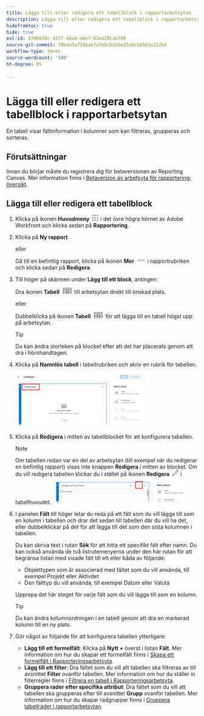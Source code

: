 ```yaml
---
title: Lägga till eller redigera ett tabellblock i rapportarbetsytan
description: Lägga till eller redigera ett tabellblock i rapportarbetsytan
hidefromtoc: true
hide: true
exl-id: d706659c-457f-4da0-a6e7-03ea29cab700
source-git-commit: 70bda5a7186abfa7e8cbd26e25a4c58583a322b4
workflow-type: tm+mt
source-wordcount: '500'
ht-degree: 0%

---
```


# Lägga till eller redigera ett tabellblock i rapportarbetsytan

En tabell visar fältinformation i kolumner som kan filtreras, grupperas och sorteras.

## Förutsättningar

Innan du börjar måste du registrera dig för betaversionen av Reporting Canvas. Mer information finns i [Betaversion av arbetsyta för rapportering: översikt](/help/quicksilver/product-announcements/betas/canvas-dashboards-beta/reporting-canvas-beta-overview.md).

## Lägga till eller redigera ett tabellblock

1. Klicka på ikonen **Huvudmeny** ![Huvudmeny ](assets/main-menu-icon.png) i det övre högra hörnet av Adobe Workfront och klicka sedan på **Rapportering**.
1. Klicka på **Ny rapport**.

   eller

   Gå till en befintlig rapport, klicka på ikonen **Mer** ![Mer](assets/more-icon-27x15.png) i rapportrubriken och klicka sedan på **Redigera**.

1. Till höger på skärmen under **Lägg till ett block**, antingen:

   Dra ikonen **Tabell** ![Tabell](assets/table-icon.png) till arbetsytan direkt till önskad plats.

   eller

   Dubbelklicka på ikonen **Tabell** ![Tabell](assets/table-icon.png) för att lägga till en tabell högst upp på arbetsytan.

   >[!TIP]
   >
   >Du kan ändra storleken på blocket efter att det har placerats genom att dra i hörnhandtagen.

1. Klicka på **Namnlös tabell** i tabellrubriken och skriv en rubrik för tabellen.

   ![Tabellnamn](assets/table-name-350x142.png)

1. Klicka på **Redigera** i mitten av tabellblocket för att konfigurera tabellen.

   >[!NOTE]
   >
   >Om tabellen redan var en del av arbetsytan (till exempel när du redigerar en befintlig rapport) visas inte knappen **Redigera** i mitten av blocket. Om du vill redigera tabellen klickar du i stället på ikonen **Redigera** ![Redigera](assets/edit-icon.png) i tabellhuvudet.
   >![Ikonen Redigera i tabellrubriken](assets/edit-icon-table-header-350x71.png)

1. I panelen **Fält** till höger letar du reda på ett fält som du vill lägga till som en kolumn i tabellen och drar det sedan till tabellen där du vill ha det, eller dubbelklickar på det för att lägga till det som den sista kolumnen i tabellen.

   Du kan skriva text i rutan **Sök** för att hitta ett specifikt fält efter namn. Du kan också använda de två listrutemenyerna under den här rutan för att begränsa listan med visade fält till ett eller båda av följande:

   * Objekttypen som är associerad med fältet som du vill använda, till exempel Projekt eller Aktivitet
   * Den fälttyp du vill använda, till exempel Datum eller Valuta

   Upprepa det här steget för varje fält som du vill lägga till som en kolumn.

   >[!TIP]
   >
   >Du kan ändra kolumnordningen i en tabell genom att dra en markerad kolumn till en ny plats.

1. Gör något av följande för att konfigurera tabellen ytterligare:

   * **Lägg till ett formelfält**: Klicka på **Nytt +** överst i listan **Fält**. Mer information om hur du skapar ett formelfält finns i [Skapa ett formelfält i Rapporteringsarbetsyta](../../../reports-and-dashboards/reporting-canvas/table-blocks/create-formula-field.md).
   * **Lägg till ett filter**: Dra fältet som du vill att tabellen ska filtreras av till avsnittet **Filter** ovanför tabellen. Mer information om hur du ställer in filterregler finns i [Filtrera en tabell i Rapporteringsarbetsyta](../../../reports-and-dashboards/reporting-canvas/table-blocks/configure-filter-rules-for-table.md).
   * **Gruppera rader efter specifika attribut**: Dra fältet som du vill att tabellen ska grupperas efter till avsnittet **Grupp** ovanför tabellen. Mer information om hur du skapar radgrupper finns i [Gruppera tabellrader i rapportarbetsytan](../../../reports-and-dashboards/reporting-canvas/table-blocks/group-rows-in-table.md).
